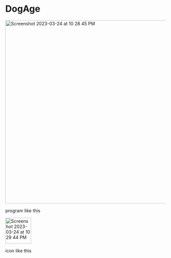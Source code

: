 # DogAge


<img width="576" alt="Screenshot 2023-03-24 at 10 28 45 PM" src="https://user-images.githubusercontent.com/111885702/227609957-6ddfb777-74e3-4955-8523-2c440d9f64dc.png">

program like this

<img width="81" alt="Screenshot 2023-03-24 at 10 29 44 PM" src="https://user-images.githubusercontent.com/111885702/227610118-3b1dc4d5-0852-48f4-93bd-e293bc89733e.png">

icon like this
